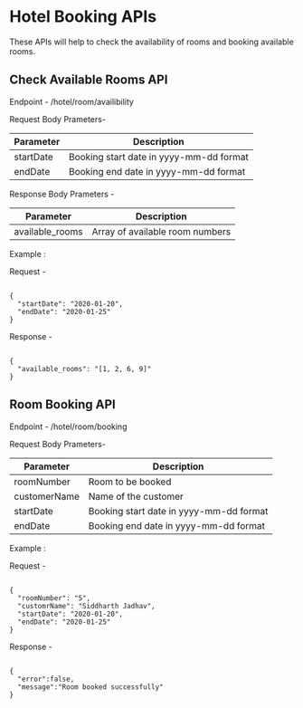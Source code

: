 # Hotel Booking APIs

These APIs will help to check the availability of rooms and booking available rooms.

## Check Available Rooms API

Endpoint - /hotel/room/availibility

Request Body Prameters-

| Parameter  | Description |
| ------------- | ------------- |
| startDate  | Booking start date in yyyy-mm-dd format |
| endDate  | Booking end date in yyyy-mm-dd format  |

Response Body Prameters -

| Parameter  | Description |
| ------------- | ------------- |
| available_rooms  | Array of available room numbers |


Example :

Request -
```

{
  "startDate": "2020-01-20",
  "endDate": "2020-01-25"
}
```

Response -
```

{
  "available_rooms": "[1, 2, 6, 9]"
}
```



## Room Booking API

Endpoint - /hotel/room/booking

Request Body Prameters-

| Parameter  | Description |
| ------------- | ------------- |
| roomNumber  | Room to be booked  |
| customerName  | Name of the customer  |
| startDate  | Booking start date in yyyy-mm-dd format |
| endDate  | Booking end date in yyyy-mm-dd format  |


Example :

Request -
```

{
  "roomNumber": "5",
  "customrName": "Siddharth Jadhav",
  "startDate": "2020-01-20",
  "endDate": "2020-01-25"
}
```

Response -
```

{
  "error":false,
  "message":"Room booked successfully"
}
```